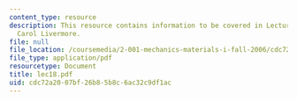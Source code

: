 ```yaml
---
content_type: resource
description: This resource contains information to be covered in Lecture 18 by Prof.
  Carol Livermore.
file: null
file_location: /coursemedia/2-001-mechanics-materials-i-fall-2006/cdc72a2007bf26b85b8c6ac32c9df1ac_lec18.pdf
file_type: application/pdf
resourcetype: Document
title: lec18.pdf
uid: cdc72a20-07bf-26b8-5b8c-6ac32c9df1ac
---
```

